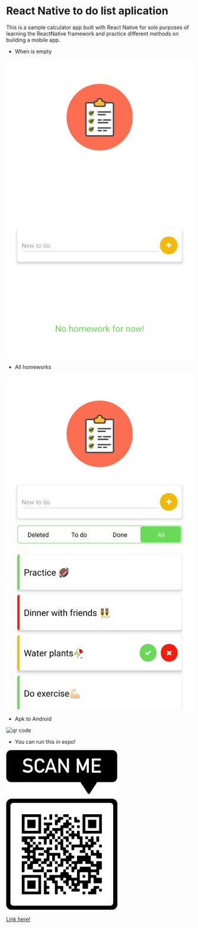 # React Native to do list aplication

This is a sample calculator app built with React Native for sole purposes of learning the ReactNative framework and practice different methods on building a mobile app.

- When is empty
<img src="./assets/emptyList.png" alt="principal screen"/>

- All homeworks
<img src="./assets/allTodoList.png" alt="screen all homework"/>

- Apk to Android

<img src="./assets/" alt="qr code"/>

- You can run this in expo! 

<img src="./assets/scanMe.png" alt="qr code"/>

<a href="https://exp.host/@adivianahd/todo-list-app">Link here!</a>